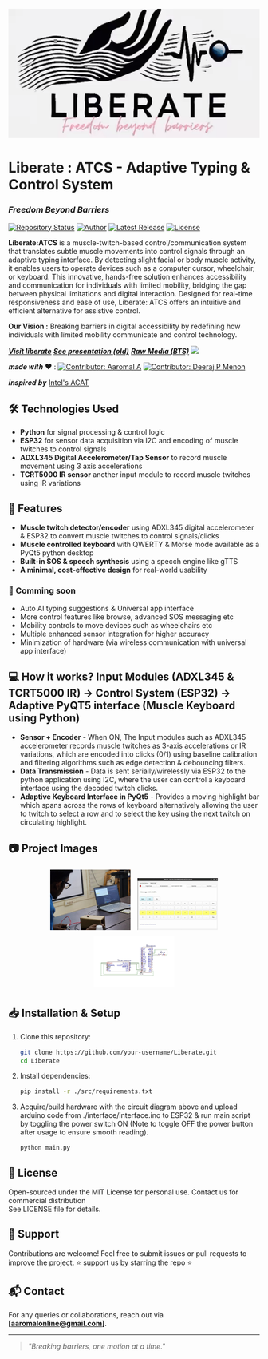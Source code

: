 <p align="center">
  <img src="./assets/liberatelogo-gif.gif" alt="Liberate Logo">
</p>

# **Liberate : ATCS - Adaptive Typing & Control System**  
### *Freedom Beyond Barriers*  

[![Repository Status](https://img.shields.io/badge/Repository%20Status-Prototype-dark%20green.svg)](https://github.com/aaromalonline/liberate)
[![Author](https://img.shields.io/badge/Author-Aaromal%20A-purple.svg)](https://www.linkedin.com/in/aaromalonline/)
[![Latest Release](https://img.shields.io/badge/Latest%20Release-11%20Feb%202025-yellow.svg)](https://github.com/aaromalonline/liberate)
<a href="https://github.com/aaromalonline/liberate/blob/master/LICENSE"><img alt="License" src="http://img.shields.io/:license-mit-blue.svg?style=flat-square?style=flat-square" /></a>

**Liberate:ATCS** is a muscle-twitch-based control/communication system that translates subtle muscle movements into control signals through an adaptive typing interface. By detecting slight facial or body muscle activity, it enables users to operate devices such as a computer cursor, wheelchair, or keyboard. This innovative, hands-free solution enhances accessibility and communication for individuals with limited mobility, bridging the gap between physical limitations and digital interaction. Designed for real-time responsiveness and ease of use, Liberate: ATCS offers an intuitive and efficient alternative for assistive control.

**Our Vision :** Breaking barriers in digital accessibility by redefining how individuals with limited mobility communicate and control technology.

***[Visit liberate](https://www.liberate-atcs.vercel.app)***
***[See presentation (old)](https://www.canva.com/design/DAGgiwwJF50/0pNmzq6Z0drq8x91x3Nejg/view)***
***[Raw Media (BTS)](https://drive.google.com/drive/folders/16PRz2OhJrfej7ls2uXKP3qEmI2ENrzJ9?usp=sharing)***
<a href="https://youtu.be/9NmNVjKmtew?si=ZetWL2btwo8SBQff">
  <img src="https://upload.wikimedia.org/wikipedia/commons/b/b8/YouTube_Logo_2017.svg" width="60">
</a>

𝒎𝒂𝒅𝒆 𝒘𝒊𝒕𝒉 ❤️ :
[![Contributor: Aaromal A](https://img.shields.io/badge/Contributor-Aaromal%20A-purple.svg)](https://www.linkedin.com/in/aaromalonline/) [![Contributor: Deeraj P Menon](https://img.shields.io/badge/Contributor-Deeraj%20P%20Menon-purple.svg)](https://www.linkedin.com/in/deeraj-p-menon-aa4b5231b/)

𝒊𝒏𝒔𝒑𝒊𝒓𝒆𝒅 𝒃𝒚 [Intel's ACAT](https://www.intel.com/content/www/us/en/developer/tools/open/acat/overview.html) 


## 🛠️ Technologies Used
- **Python** for signal processing & control logic
- **ESP32** for sensor data acquisition via I2C and encoding of muscle twitches to control signals
- **ADXL345 Digital Accelerometer/Tap Sensor** to record muscle movement using 3 axis accelerations
- **TCRT5000 IR sensor** another input module to record muscle twitches using IR variations

## 🚀 Features
- **Muscle twitch detector/encoder** using ADXL345 digital accelerometer & ESP32 to convert muscle twitches to control signals/clicks
- **Muscle controlled keyboard** with QWERTY & Morse mode available as a PyQt5 python desktop
- **Built-in SOS & speech synthesis** using a specch engine like gTTS
- **A minimal, cost-effective design** for real-world usability

### 👀 Comming soon
- Auto AI typing suggestions & Universal app interface 
- More control features like browse, advanced SOS messaging etc
- Mobility controls to move devices such as wheelchairs etc
- Multiple enhanced sensor integration for higher accuracy
- Minimization of hardware (via wireless communication with universal app interface)

## 💻 How it works? Input Modules (ADXL345 & TCRT5000 IR) -> Control System (ESP32) -> Adaptive PyQT5 interface (Muscle Keyboard using Python)
- **Sensor + Encoder** - When ON, The Input modules such as ADXL345 accelerometer records muscle twitches as 3-axis accelerations or IR variations, which are encoded into clicks (0/1) using baseline calibration and filtering algorithms such as edge detection & debouncing filters.
- **Data Transmission** - Data is sent serially/wirelessly via ESP32 to the python application using I2C, where the user can control a keyboard interface using the decoded twitch clicks.
- **Adaptive Keyboard Interface in PyQt5** - Provides a moving highlight bar which spans across the rows of keyboard alternatively allowing the user to twitch to select a row and to select the key using the next twitch on circulating highlight.

## 📷 Project Images

<p align="center">
  <img src="assets/p1.jpeg" width="32%" style="margin: 5px;">
  <img src="assets/p2.jpeg" width="32%" style="margin: 5px;">
  <img src="assets/p3.jpeg" width="32%" style="margin: 5px;">
</p>

## 📥 Installation & Setup
1. Clone this repository:
   ```sh
   git clone https://github.com/your-username/Liberate.git
   cd Liberate
   ```
2. Install dependencies:
   ```sh
   pip install -r ./src/requirements.txt
   ```
3. Acquire/build hardware with the circuit diagram above and upload arduino code from ./interface/interface.ino to ESP32 & run main script by toggling the power switch ON
   (Note to toggle OFF the power button after usage to ensure smooth reading).
   ```sh
   python main.py
   ```

## 📜 License
Open-sourced under the MIT License for personal use. Contact us for commercial distribution <br>
See LICENSE file for details.

## 🤝 Support
Contributions are welcome! Feel free to submit issues or pull requests to improve the project.
⭐ support us by starring the repo ⭐

## 📬 Contact
For any queries or collaborations, reach out via **[aaromalonline@gmail.com]**.

---

> *"Breaking barriers, one motion at a time."*

